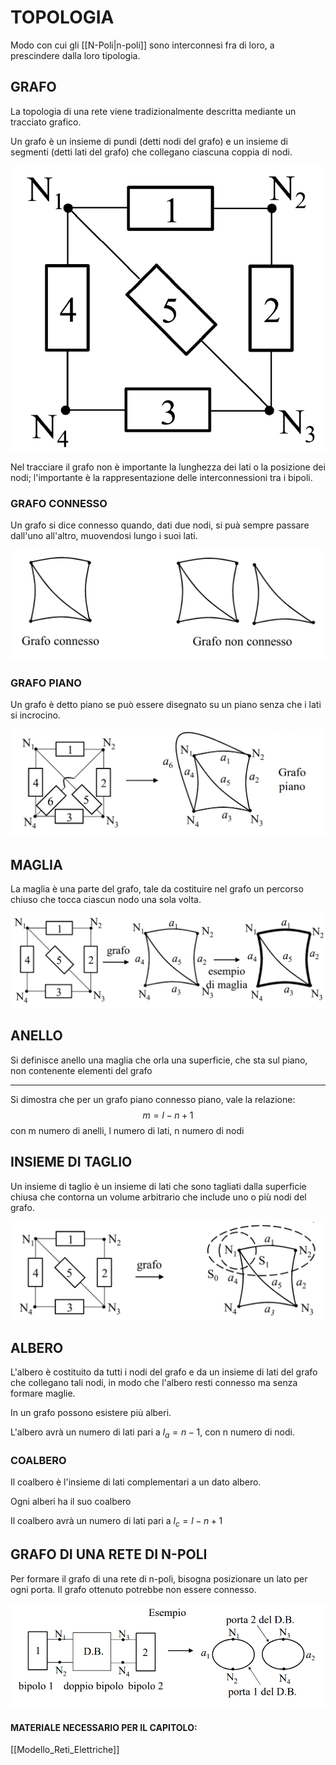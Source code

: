 # TOPOLOGIA
Modo con cui gli [[N-Poli|n-poli]] sono interconnesi fra di loro, a prescindere dalla loro tipologia.

## GRAFO
La topologia di una rete viene tradizionalmente descritta mediante un tracciato grafico.

Un grafo è un insieme di pundi (detti nodi del grafo) e un insieme di segmenti (detti lati del grafo) che collegano ciascuna coppia di nodi.

![TOPOLOGIA|500](Images/Topologia_01.png)

Nel tracciare il grafo non è importante la lunghezza dei lati o la posizione dei nodi; l'importante è la rappresentazione delle interconnessioni tra i bipoli.

### GRAFO CONNESSO
Un grafo si dice connesso quando, dati due nodi, si puà sempre passare dall'uno all'altro, muovendosi lungo i suoi lati.

![GRAFO CONNESSO|600](Images/Topologia_02.png)

### GRAFO PIANO
Un grafo è detto piano se può essere disegnato su un piano senza che i lati si incrocino.

![GRAFO CONNESSO|600](Images/Topologia_03.png)

## MAGLIA
La maglia è una parte del grafo, tale da costituire nel grafo un percorso chiuso che tocca ciascun nodo una sola volta.

![GRAFO CONNESSO|600](Images/Topologia_04.png)

## ANELLO
Si definisce anello una maglia che orla una superficie, che sta sul piano, non contenente elementi del grafo

____

Si dimostra che per un grafo piano connesso piano, vale la relazione:$$m=l-n+1$$con m numero di anelli, l numero di lati, n numero di nodi

## INSIEME DI TAGLIO
Un insieme di taglio è un insieme di lati che sono tagliati dalla superficie chiusa che contorna un volume arbitrario che include uno o più nodi del grafo.

![GRAFO CONNESSO|600](Images/Topologia_05.png)

## ALBERO
L'albero è costituito da tutti i nodi del grafo e da un insieme di lati del grafo che collegano tali nodi, in modo che l'albero resti connesso ma senza formare maglie.

In un grafo possono esistere più alberi.

L'albero avrà un numero di lati pari a $l_a=n-1$, con n numero di nodi.

### COALBERO
Il coalbero è l'insieme di lati complementari a un dato albero.

Ogni alberi ha il suo coalbero

Il coalbero avrà un numero di lati pari a $l_c=l-n+1$

## GRAFO DI UNA RETE DI N-POLI
Per formare il grafo di una rete di n-poli, bisogna posizionare un lato per ogni porta.
Il grafo ottenuto potrebbe non essere connesso.

![GRAFO CONNESSO|600](Images/Topologia_06.png)

#### MATERIALE NECESSARIO PER IL CAPITOLO:
[[Modello_Reti_Elettriche]]